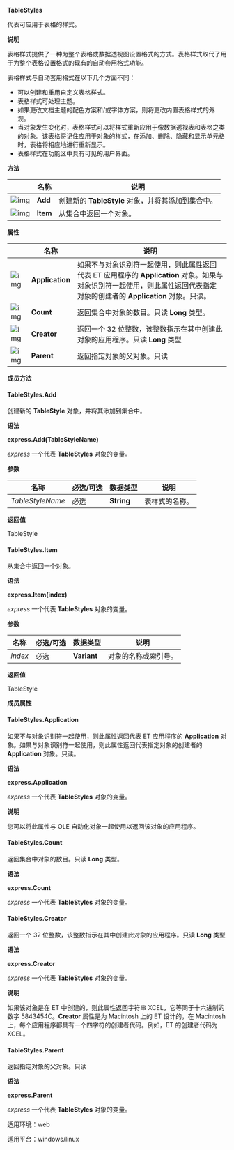 **TableStyles**



代表可应用于表格的样式。

**说明**

表格样式提供了一种为整个表格或数据透视图设置格式的方式。表格样式取代了用于为整个表格设置格式的现有的自动套用格式功能。

表格样式与自动套用格式在以下几个方面不同：

- 可以创建和重用自定义表格样式。
- 表格样式可处理主题。
- 如果更改文档主题的配色方案和/或字体方案，则将更改内置表格样式的外观。
- 当对象发生变化时，表格样式可以将样式重新应用于像数据透视表和表格之类的对象。该表格将记住应用于对象的样式，在添加、删除、隐藏和显示单元格时，表格将相应地进行重新显示。
- 表格样式在功能区中具有可见的用户界面。

**方法**

|                                                              | 名称     | 说明                                               |
| ------------------------------------------------------------ | -------- | -------------------------------------------------- |
| ![img](https://qn.cache.wpscdn.cn/encs/doc/office_v19/gif/methods.gif) | **Add**  | 创建新的 **TableStyle** 对象，并将其添加到集合中。 |
| ![img](https://qn.cache.wpscdn.cn/encs/doc/office_v19/gif/methods.gif) | **Item** | 从集合中返回一个对象。                             |

**属性**

|                                                              | 名称            | 说明                                                         |
| ------------------------------------------------------------ | --------------- | ------------------------------------------------------------ |
| ![img](https://qn.cache.wpscdn.cn/encs/doc/office_v19/gif/properties.gif) | **Application** | 如果不与对象识别符一起使用，则此属性返回代表 ET 应用程序的 **Application** 对象。如果与对象识别符一起使用，则此属性返回代表指定对象的创建者的 **Application** 对象。只读。 |
| ![img](https://qn.cache.wpscdn.cn/encs/doc/office_v19/gif/properties.gif) | **Count**       | 返回集合中对象的数目。只读 **Long** 类型。                   |
| ![img](https://qn.cache.wpscdn.cn/encs/doc/office_v19/gif/properties.gif) | **Creator**     | 返回一个 32 位整数，该整数指示在其中创建此对象的应用程序。只读 **Long** 类型 |
| ![img](https://qn.cache.wpscdn.cn/encs/doc/office_v19/gif/properties.gif) | **Parent**      | 返回指定对象的父对象。只读                                   |

**成员方法**

#### **TableStyles.Add**

创建新的 **TableStyle** 对象，并将其添加到集合中。

**语法**

**express.Add(TableStyleName)**

*express*   一个代表 **TableStyles** 对象的变量。

**参数**

| **名称**         | **必选/可选** | **数据类型** | **说明**       |
| ---------------- | ------------- | ------------ | -------------- |
| *TableStyleName* | 必选          | **String**   | 表样式的名称。 |

**返回值**

TableStyle

#### **TableStyles.Item**

从集合中返回一个对象。

**语法**

**express.Item(index)**

*express*   一个代表 **TableStyles** 对象的变量。

**参数**

| **名称** | **必选/可选** | **数据类型** | **说明**             |
| -------- | ------------- | ------------ | -------------------- |
| *index*  | 必选          | **Variant**  | 对象的名称或索引号。 |

**返回值**

TableStyle

**成员属性**

#### **TableStyles.Application**

如果不与对象识别符一起使用，则此属性返回代表 ET 应用程序的 **Application** 对象。如果与对象识别符一起使用，则此属性返回代表指定对象的创建者的 **Application** 对象。只读。

**语法**

**express.Application**

*express*   一个代表 **TableStyles** 对象的变量。

**说明**

您可以将此属性与 OLE 自动化对象一起使用以返回该对象的应用程序。

#### **TableStyles.Count**

返回集合中对象的数目。只读 **Long** 类型。

**语法**

**express.Count**

*express*   一个代表 **TableStyles** 对象的变量。

#### **TableStyles.Creator**

返回一个 32 位整数，该整数指示在其中创建此对象的应用程序。只读 **Long** 类型

**语法**

**express.Creator**

*express*   一个代表 **TableStyles** 对象的变量。

**说明**

如果该对象是在 ET 中创建的，则此属性返回字符串 XCEL，它等同于十六进制的数字 5843454C。**Creator** 属性是为 Macintosh 上的 ET 设计的，在 Macintosh 上，每个应用程序都具有一个四字符的创建者代码。例如，ET 的创建者代码为 XCEL。

#### **TableStyles.Parent**

返回指定对象的父对象。只读

**语法**

**express.Parent**

*express*   一个代表 **TableStyles** 对象的变量。

适用环境：web

适用平台：windows/linux